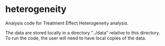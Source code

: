 # heterogeneity

Analysis code for Treatment Effect Heterogeneity analysis.

The data are stored locally in a directory "../data" relative to
this directory. To run the code, the user will need to have
local copies of the data.
